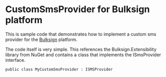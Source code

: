 # CustomSmsProvider for Bulksign platform
This is sample code that demonstrates how to implement a custom sms provider for the [Bulksign](https://bulksign.com) platform.

The code itself is very simple. This references the Bulksign.Extensibility library from NuGet and contains a class that implements the ISmsProvider interface. 

```
public class MyCustomSmsProvider : ISMSProvider
```



